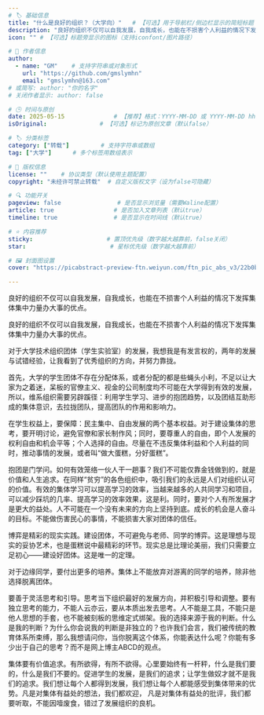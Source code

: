 ```yaml
---
# 🏷️ 基础信息
title: "什么是良好的组织？（大学向）"   # 【可选】用于导航栏/侧边栏显示的简短标题
description: "良好的组织不仅可以自我发展，自我成长，也能在不损害个人利益的情况下发挥集体集中力量办大事的优点。" # 【SEO优化】用于搜索引擎显示的描述
icon: "" # 【可选】标题旁显示的图标（支持iconfont/图片路径）

# 👤 作者信息
author: 
  - name: "GM"    # 支持字符串或对象形式
    url: "https://github.com/gmslymhn" 
    email: "gmslymhn@163.com"
# 或简写: author: "你的名字" 
# 关闭作者显示: author: false

# 🕒 时间与原创
date: 2025-05-15              # 【推荐】格式：YYYY-MM-DD 或 YYYY-MM-DD hh:mm:ss
isOriginal:               # 【可选】标记为原创文章（默认false）

# 🏷️ 分类标签
category: ["转载"]         # 支持字符串或数组
tag: ["大学"]      # 多个标签用数组表示

# 📜 版权信息
license: ""    # 协议类型（默认使用主题配置）
copyright: "未经许可禁止转载"  # 自定义版权文字（设为false可隐藏）

# 🔍 功能开关
pageview: false                # 是否显示浏览量（需要Waline配置）
article: true                 # 是否加入文章列表（默认true）
timeline: true                # 是否显示在时间线（默认true）

# ⭐ 内容推荐
sticky:                     # 置顶优先级（数字越大越靠前，false关闭）
star:                        # 星标优先级（数字越大越靠前）

# 🖼️ 封面图设置
cover: "https://picabstract-preview-ftn.weiyun.com/ftn_pic_abs_v3/22b0b8392387317ff29669ea693d0edec474dc94a570167cff179369f30f19e17ce3fc5d03ae927607af34c4f69e52a3?pictype=scale&from=30013&version=3.3.3.3&fname=2025-05-15yt0DG.jpg&size=750"  # 文章卡片封面图（建议尺寸：1200×600）

---
```

良好的组织不仅可以自我发展，自我成长，也能在不损害个人利益的情况下发挥集体集中力量办大事的优点。
<!-- more -->
良好的组织不仅可以自我发展，自我成长，也能在不损害个人利益的情况下发挥集体集中力量办大事的优点。

对于大学技术组织团体（学生实验室）的发展，我想我是有发言权的，两年的发展与试错经验，让我看到了优秀组织的方向，并努力靠拢。

首先，大学的学生团体不存在分配体系，或者分配的都是些蝇头小利，不足以让大家为之着迷，呆板的官僚主义、视金的公司制度均不可能在大学得到有效的发展，所以，维系组织需要另辟蹊径：利用学生学习、进步的抱团趋势，以及团结互助形成的集体意识，去拉拢团队，提高团队的作用和影响力。

在学生权益上，要保障：民主集中、自由发展的两个基本权益。对于建设集体的思考，要开明讨论，避免官僚和家长制作风；同时，要尊重人的自由，即个人发展的权利自由和机会平等；个人选择的自由。尽量在不违反集体利益和个人利益的同时，推动事情的发展，或者叫“做大蛋糕，分好蛋糕”。

抱团是门学问。如何有效笼络一伙人干一趟事？我们不可能仅靠金钱做到的，就是价值和人生追求。在同样“贫穷”的各色组织中，吸引我们的永远是人们对组织认可的价值。有效的集体学习可以提高学习的效率，当越来越多的人共同学习和项目，可以减少踩坑的几率、提高学习的效率效果，这是利。同时，要对个人有所发展才是更大的益处。人不可能在一个没有未来的方向上坚持到底。成长的机会是人奋斗的目标。不能做伤害民心的事情，不能损害大家对团体的信任。

博弈是精彩的现实实践。建设团体，不可避免与老师、同学的博弈。这是理想与现实的妥协艺术，也是蛋糕说中最精彩的环节。现实总是比理论美丽，我们只需要立足初心——建设好团体。这是唯一的定理。

对于边缘同学，要付出更多的培养。集体上不能放弃对游离的同学的培养，除非他选择脱离团体。

要善于灵活思考和引导。思考当下组织最好的发展方向，并积极引导和调整。要有独立思考的能力，不能人云亦云，要从本质出发去思考。人不能是工具，不能只是他人思想的手套，也不能被刻板的思维定式绑架。我的选择来源于我的判断。什么是我的判断？为什么你会说我的判断是非独立的？也许我们会言，我们被传统的教育体系所束缚，那么我想请问你，当你脱离这个体系，你能表达什么呢？你能有多少出于自己的思考？而不是网上博主ABCD的观点。

集体要有价值追求。有所欲得，有所不欲得。心里要始终有一杆秤，什么是我们要的，什么是我们不要的。促进学生的发展，是我们的追求；让学生做奴才就不是我们的追求。我们想让每个人都得到发展，我们想让每个人都能感受到集体带来的优势。凡是对集体有益处的想法，我们都欢迎， 凡是对集体有益处的批评，我们都要听取，不能因噎废食，错过了发展组织的良机。